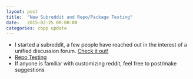 ```yaml
---
layout: post
title:  "New Subreddit and Repo/Package Testing"
date:   2015-02-25 00:00:00
categories: cbpp update
---
```

+ I started a subreddit, a few people have reached out in the interest of a unified
discussion forum. [Check it out!](https://www.reddit.com/r/crunchbangplusplus/)  
+ [Repo Testing](https://www.reddit.com/r/crunchbangplusplus/comments/2x9k2p)
+ If anyone is familiar with customizing reddit, feel free to post/make suggestions
